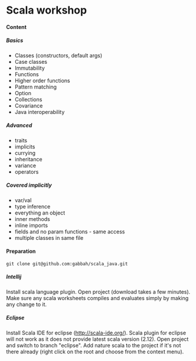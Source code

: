 # Scala workshop

#### Content
##### Basics
* Classes (constructors, default args)
* Case classes
* Immutability
* Functions
* Higher order functions
* Pattern matching
* Option
* Collections
* Covariance
* Java interoperability

##### Advanced
* traits
* implicits
* currying
* inheritance
* variance
* operators

##### Covered implicitly
* var/val
* type inference
* everything an object
* inner methods
* inline imports
* fields and no param functions - same access
* multiple classes in same file


#### Preparation
``` git clone git@github.com:gabbah/scala_java.git ```

##### Intellij
Install scala language plugin. Open project (download takes a few minutes). Make sure any scala worksheets compiles and evaluates simply by making any change to it.

##### Eclipse
Install Scala IDE for eclipse (http://scala-ide.org/). Scala plugin for eclipse will not work as it does not provide latest scala version (2.12).  Open project and switch to branch "eclipse". Add nature scala to the project if it's not there already (right click on the root and choose from the context menu).
